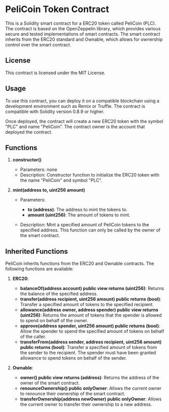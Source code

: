 # PeliCoin Token Contract
This is a Solidity smart contract for a ERC20 token called PeliCoin (PLC). The contract is based on the OpenZeppelin library, which provides various secure and tested implementations of smart contracts. The smart contract inherits from the ERC20 standard and Ownable, which allows for ownership control over the smart contract.


## License
This contract is licensed under the MIT License.


## Usage
To use this contract, you can deploy it on a compatible blockchain using a development environment such as Remix or Truffle. The contract is compatible with Solidity version 0.8.9 or higher.

Once deployed, the contract will create a new ERC20 token with the symbol "PLC" and name "PeliCoin". The contract owner is the account that deployed the contract.

## Functions
1. **constructor()**
    - Parameters: none
    - Description: Constructor function to initialize the ERC20 token with the name "PeliCoin" and symbol "PLC".


2. **mint(address to, uint256 amount)**
    - Parameters:
        - **to (address)**: The address to mint the tokens to.
        - **amount (uint256)**: The amount of tokens to mint.
    
    - Description: Mint a specified amount of PeliCoin tokens to the specified address. This function can only be called by the owner of the smart contract.


## Inherited Functions
PeliCoin inherits functions from the ERC20 and Ownable contracts. The following functions are available:

1. **ERC20**:
    - **balanceOf(address account) public view returns (uint256)**: Returns the balance of the specified address.
    - **transfer(address recipient, uint256 amount) public returns (bool)**: Transfer a specified amount of tokens to the specified recipient.
    - **allowance(address owner, address spender) public view returns (uint256)**: Returns the amount of tokens that the spender is allowed to spend on behalf of the owner.
    - **approve(address spender, uint256 amount) public returns (bool)**: Allow the spender to spend the specified amount of tokens on behalf of the caller.
    - **transferFrom(address sender, address recipient, uint256 amount) public returns (bool)**: Transfer a specified amount of tokens from the sender to the recipient. The spender must have been granted allowance to spend tokens on behalf of the sender.
    
2. **Ownable**:
    - **owner() public view returns (address)**: Returns the address of the owner of the smart contract.
    - **renounceOwnership() public onlyOwner**: Allows the current owner to renounce their ownership of the smart contract.
    - **transferOwnership(address newOwner) public onlyOwner**: Allows the current owner to transfer their ownership to a new address.
